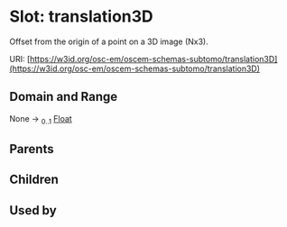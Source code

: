 
# Slot: translation3D

Offset from the origin of a point on a 3D image (Nx3).

URI: [https://w3id.org/osc-em/oscem-schemas-subtomo/translation3D](https://w3id.org/osc-em/oscem-schemas-subtomo/translation3D)


## Domain and Range

None &#8594;  <sub>0..1</sub> [Float](types/Float.md)

## Parents


## Children


## Used by

